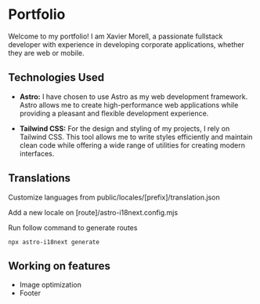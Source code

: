 # Portfolio

Welcome to my portfolio! I am Xavier Morell, a passionate fullstack developer with experience in developing corporate applications, whether they are web or mobile.

## Technologies Used

- **Astro:** I have chosen to use Astro as my web development framework. Astro allows me to create high-performance web applications while providing a pleasant and flexible development experience.

- **Tailwind CSS:** For the design and styling of my projects, I rely on Tailwind CSS. This tool allows me to write styles efficiently and maintain clean code while offering a wide range of utilities for creating modern interfaces.

## Translations 

Customize languages from public/locales/[prefix]/translation.json

Add a new locale on [route]/astro-i18next.config.mjs

Run follow command to generate routes

```
npx astro-i18next generate
```

## Working on features

- Image optimization
- Footer